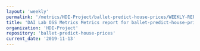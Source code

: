 ```yaml
---
layout: 'weekly'
permalink: '/metrics/HDI-Project/ballet-predict-house-prices/WEEKLY-REPORT-2019-11-13'
title: 'DAI Lab OSS Metrics Metrics report for ballet-predict-house-prices | WEEKLY-REPORT-2019-11-13'
organization: 'HDI-Project'
repository: 'ballet-predict-house-prices'
current_date: '2019-11-13'
---
```

